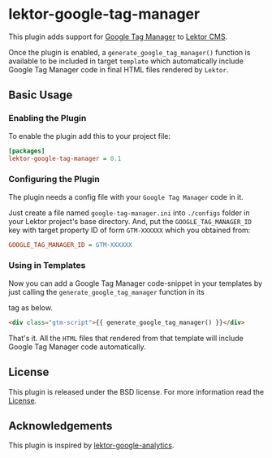 # lektor-google-tag-manager

This plugin adds support for
[Google Tag Manager](http://www.google.com/analytics/tag-manager//) to
[Lektor CMS](https://github.com/lektor/lektor).

Once the plugin is enabled, a `generate_google_tag_manager()` function
is available to be included in target `template` which automatically
include Google Tag Manager code in final HTML files rendered by
`Lektor`.

## Basic Usage

### Enabling the Plugin

To enable the plugin add this to your project file:

```ini
[packages]
lektor-google-tag-manager = 0.1
```

### Configuring the Plugin

The plugin needs a config file with your `Google Tag Manager` code in it.

Just create a file named `google-tag-manager.ini` into `./configs`
folder in your Lektor project's base directory. And, put the
`GOOGLE_TAG_MANAGER_ID` key with target property ID of form
`GTM-XXXXXX` which you obtained from:

```ini
GOOGLE_TAG_MANAGER_ID = GTM-XXXXXX
```

### Using in Templates

Now you can add a Google Tag Manager code-snippet in your templates by
just calling the `generate_google_tag_manager` function in its <body>
</body> tag as below.

```html
<div class="gtm-script">{{ generate_google_tag_manager() }}</div>
```

That's it. All the `HTML` files that rendered from that template will
include Google Tag Manager code automatically.

## License

This plugin is released under the BSD license. For more information
read the [License](https://opensource.org/licenses/BSD-3-Clause).

## Acknowledgements

This plugin is inspired by
[lektor-google-analytics](//github.com/kmonsoor/lektor-google-analytics).
